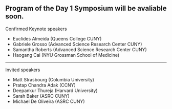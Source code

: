 ## Program of the Day 1 Symposium will be avaliable soon.

Confirmed Keynote speakers

- Euclides Almeida (Queens College CUNY)
- Gabriele Grosso (Advanced Science Research Center CUNY)
- Samantha Roberts (Advanced Science Research Center CUNY)
- Haogang Cai (NYU Grossman School of Medicine)

---

Invited speakers

- Matt Strasbourg (Columbia University)
- Pratap Chandra Adak (CCNY)
- Deepankur Thureja (Harvard University)
- Sarah Baker (ASRC CUNY)
- Michael De Oliveira (ASRC CUNY)